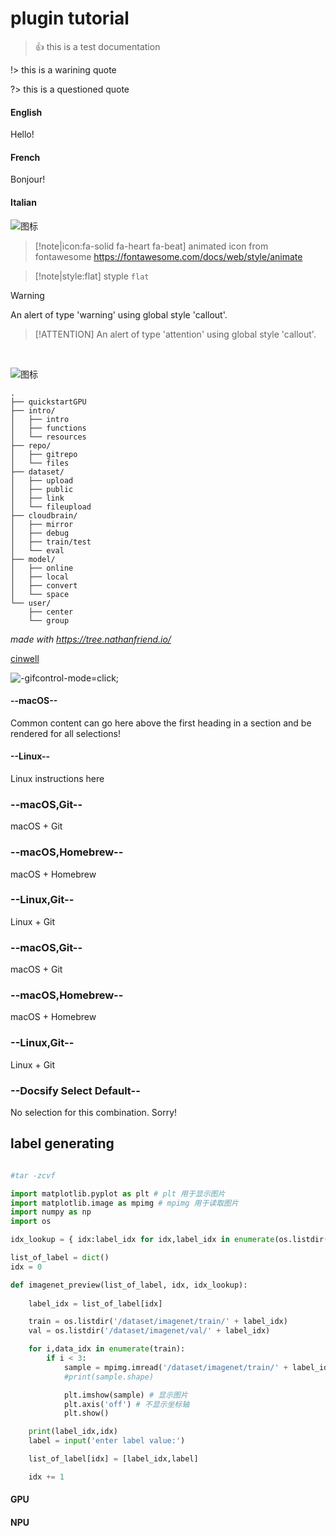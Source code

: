 # plugin tutorial
> 👍 this is a test documentation

!> this is a warining quote

?> this is a questioned quote



<!-- tabs:start -->

#### **English**

Hello!

#### **French**

Bonjour!

#### **Italian**

![图标](https://git.openi.org.cn/chenzh/model_convert_test/raw/branch/master/VMGsDCUg4c.png "图标")

<!-- tabs:end -->





> [!note|icon:fa-solid fa-heart fa-beat]
> animated icon from fontawesome https://fontawesome.com/docs/web/style/animate



> [!note|style:flat]
> styple `flat`



> [!WARNING]
> An alert of type 'warning' using global style 'callout'.



> [!ATTENTION]
> An alert of type 'attention' using global style 'callout'.





<br>

![图标](https://git.openi.org.cn/chenzh/model_convert_test/raw/branch/master/VMGsDCUg4c.png "图标")


```
.
├── quickstartGPU
├── intro/
│   ├── intro
│   ├── functions
│   └── resources
├── repo/
│   ├── gitrepo
│   └── files
├── dataset/
│   ├── upload
│   ├── public
│   ├── link
│   └── fileupload
├── cloudbrain/
│   ├── mirror
│   ├── debug
│   ├── train/test
│   └── eval
├── model/
│   ├── online
│   ├── local
│   ├── convert
│   └── space
└── user/
    ├── center
    └── group
```
*made with https://tree.nathanfriend.io/*



[cinwell](/_media/record.mp4 ':include :type=vedio controls width=100%')


![](/_media/giftest.gif "-gifcontrol-mode=click;")


<!-- select:start -->
<!-- select-menu-labels: 操作系统 -->

#### --macOS--

Common content can go here above the first heading in a section and be rendered for all selections!

#### --Linux--

Linux instructions here

<!-- select:end -->


<!-- select:start -->
<!-- select-menu-labels: Operating System,Installation Method -->

### --macOS,Git--

macOS + Git

### --macOS,Homebrew--

macOS + Homebrew

### --Linux,Git--

Linux + Git

<!-- select:end -->


<!-- select:start -->
<!-- select-menu-labels: Operating System,Installation Method -->

### --macOS,Git--

macOS + Git

### --macOS,Homebrew--

macOS + Homebrew

### --Linux,Git--

Linux + Git

### --Docsify Select Default--

No selection for this combination. Sorry!

<!-- select:end -->



## label generating

```python

#tar -zcvf 

import matplotlib.pyplot as plt # plt 用于显示图片
import matplotlib.image as mpimg # mpimg 用于读取图片
import numpy as np
import os

idx_lookup = { idx:label_idx for idx,label_idx in enumerate(os.listdir('/dataset/imagenet/train/'))}

list_of_label = dict()
idx = 0

def imagenet_preview(list_of_label, idx, idx_lookup):
    
    label_idx = list_of_label[idx]

    train = os.listdir('/dataset/imagenet/train/' + label_idx)
    val = os.listdir('/dataset/imagenet/val/' + label_idx)

    for i,data_idx in enumerate(train):
        if i < 3:
            sample = mpimg.imread('/dataset/imagenet/train/' + label_idx + '/' + data_idx)
            #print(sample.shape)

            plt.imshow(sample) # 显示图片
            plt.axis('off') # 不显示坐标轴
            plt.show()

    print(label_idx,idx)
    label = input('enter label value:')

    list_of_label[idx] = [label_idx,label]

    idx += 1
```

<!-- tabs:start -->

#### **GPU**


#### **NPU**


<!-- tabs:end -->